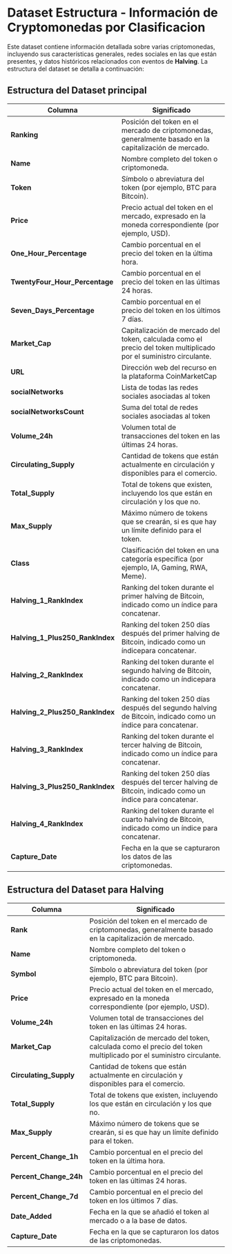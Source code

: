 # Dataset Estructura - Información de Cryptomonedas por Clasificacion

Este dataset contiene información detallada sobre varias criptomonedas, incluyendo sus características generales, redes sociales en las que están presentes, y datos históricos relacionados con eventos de **Halving**. La estructura del dataset se detalla a continuación:

## Estructura del Dataset principal

| **Columna**                          | **Significado**                                                                                                 |
|--------------------------------------|-----------------------------------------------------------------------------------------------------------------|
| **Ranking**                          | Posición del token en el mercado de criptomonedas, generalmente basado en la capitalización de mercado.          |
| **Name**                             | Nombre completo del token o criptomoneda.                                                                       |
| **Token**                            | Símbolo o abreviatura del token (por ejemplo, BTC para Bitcoin).                                               |
| **Price**                            | Precio actual del token en el mercado, expresado en la moneda correspondiente (por ejemplo, USD).              |
| **One_Hour_Percentage**             | Cambio porcentual en el precio del token en la última hora.                                                    |
| **TwentyFour_Hour_Percentage**      | Cambio porcentual en el precio del token en las últimas 24 horas.                                             |
| **Seven_Days_Percentage**           | Cambio porcentual en el precio del token en los últimos 7 días.                                                |
| **Market_Cap**                      | Capitalización de mercado del token, calculada como el precio del token multiplicado por el suministro circulante. |
| **URL**                             | Dirección web del recurso en la plataforma CoinMarketCap  |
|**socialNetworks**| Lista de todas las redes sociales asociadas al token |
|**socialNetworksCount**| Suma del total de redes sociales asociadas al token |
| **Volume_24h**                      | Volumen total de transacciones del token en las últimas 24 horas.                                             |
| **Circulating_Supply**              | Cantidad de tokens que están actualmente en circulación y disponibles para el comercio.                        |
| **Total_Supply**                    | Total de tokens que existen, incluyendo los que están en circulación y los que no.                             |
| **Max_Supply**                      | Máximo número de tokens que se crearán, si es que hay un límite definido para el token.                       |
| **Class**                           | Clasificación del token en una categoría específica (por ejemplo, IA, Gaming, RWA, Meme).                       |
| **Halving_1_RankIndex**             | Ranking del token durante el primer halving de Bitcoin, indicado como un índice para concatenar.                                |
| **Halving_1_Plus250_RankIndex**     | Ranking del token 250 días después del primer halving de Bitcoin, indicado como un índicepara concatenar.                     |
| **Halving_2_RankIndex**             | Ranking del token durante el segundo halving de Bitcoin, indicado como un índicepara concatenar.                               |
| **Halving_2_Plus250_RankIndex**     | Ranking del token 250 días después del segundo halving de Bitcoin, indicado como un índice para concatenar.                    |
| **Halving_3_RankIndex**             | Ranking del token durante el tercer halving de Bitcoin, indicado como un índice para concatenar.                                |
| **Halving_3_Plus250_RankIndex**     | Ranking del token 250 días después del tercer halving de Bitcoin, indicado como un índice para concatenar.                     |
| **Halving_4_RankIndex**             | Ranking del token durante el cuarto halving de Bitcoin, indicado como un índice para concatenar.                                |
| **Capture_Date**                    | Fecha en la que se capturaron los datos de las criptomonedas.                                                 |


## Estructura del Dataset para Halving

| **Columna**                   | **Significado**                                                                                                 |
|-------------------------------|-----------------------------------------------------------------------------------------------------------------|
| **Rank**                      | Posición del token en el mercado de criptomonedas, generalmente basado en la capitalización de mercado.          |
| **Name**                      | Nombre completo del token o criptomoneda.                                                                       |
| **Symbol**                    | Símbolo o abreviatura del token (por ejemplo, BTC para Bitcoin).                                               |
| **Price**                     | Precio actual del token en el mercado, expresado en la moneda correspondiente (por ejemplo, USD).              |
| **Volume_24h**               | Volumen total de transacciones del token en las últimas 24 horas.                                             |
| **Market_Cap**               | Capitalización de mercado del token, calculada como el precio del token multiplicado por el suministro circulante. |
| **Circulating_Supply**       | Cantidad de tokens que están actualmente en circulación y disponibles para el comercio.                        |
| **Total_Supply**             | Total de tokens que existen, incluyendo los que están en circulación y los que no.                             |
| **Max_Supply**               | Máximo número de tokens que se crearán, si es que hay un límite definido para el token.                       |
| **Percent_Change_1h**        | Cambio porcentual en el precio del token en la última hora.                                                    |
| **Percent_Change_24h**       | Cambio porcentual en el precio del token en las últimas 24 horas.                                             |
| **Percent_Change_7d**        | Cambio porcentual en el precio del token en los últimos 7 días.                                                |
| **Date_Added**               | Fecha en la que se añadió el token al mercado o a la base de datos.                                            |
| **Capture_Date**             | Fecha en la que se capturaron los datos de las criptomonedas.                                                 |


